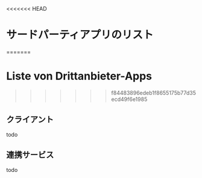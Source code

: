 <<<<<<< HEAD
# サードパーティアプリのリスト
=======
# Liste von Drittanbieter-Apps
>>>>>>> f84483896edeb1f8655175b77d35ecd49f6e1985
## クライアント
todo

## 連携サービス
todo
